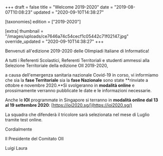 +++
draft = false
title = "Welcome 2019-2020"
date = "2019-08-07T10:08:23"
updated = "2020-09-10T14:38:27"

[taxonomies]
edition = ["2019-2020"]

[extra]
thumbnail = "/images/uploads/ce7646a74c54cecf1c05442c71f02147.jpg"
override_updated = "2020-09-10T14:38:27"
+++

Benvenuti all'edizione 2019-2020 delle Olimpiadi Italiane di Informatica!

A tutti i Referenti Scolastici, Referenti Territoriali e studenti ammessi alla Selezione Territoriale della edizione OII 2019-2020,

a causa dell'emergenza sanitaria nazionale Covid-19 in corso, vi informiamo che sia la **fase Territoriale** sia la **fase Nazionale** sono state **rinviate a ottobre e novembre 2020.**Si svolgeranno in **modalità online** e prossimamente verranno pubblicate le date e le informazioni necessarie.

Anche le **IOI** programmate in Singapore si terranno in **modalità online dal 13 al 19 settembre 2020**: [https://ioi2020.sg/](https://ioi2020.sg/)

La squadra che difenderà il tricolore sarà selezionata nel mese di Luglio tramite test online.

Cordialmente

Il Presidente del Comitato OII

Luigi Laura
